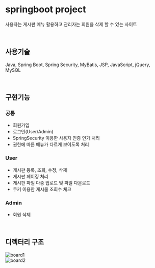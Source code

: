 # springboot project
사용자는 게시판 메뉴 활용하고 관리자는 회원을 삭제 할 수 있는 사이트

<br>

## 사용기술
Java, Spring Boot, Spring Security, MyBatis, JSP, JavaScript, jQuery, MySQL

<br>

## 구현기능
### 공통
- 회원가입
- 로그인(User/Admin)
- SpringSecurity 이용한 사용자 인증 인가 처리
- 권한에 따른 메뉴가 다르게 보이도록 처리
### User
- 게시판 등록, 조회, 수정, 삭제
- 게시판 페이징 처리
- 게시판 파일 다중 업로드 및 파일 다운로드
- 쿠키 이용한 게시물 조회수 체크
### Admin
- 회원 삭제
<br>

## 디렉터리 구조
![board1](https://user-images.githubusercontent.com/44972292/179390067-2eac86dc-d113-4670-8d8f-13eed785505e.png)<br>
![board2](https://user-images.githubusercontent.com/44972292/179390072-1e308641-152d-4656-8d98-4b6b4142ce4f.png)

